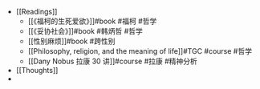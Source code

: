 - [[Readings]]
	- [[《福柯的生死爱欲》]]#book #福柯 #哲学
	- [[《妥协社会》]]#book #韩炳哲 #哲学
	- [[性别麻烦]]#book #跨性别
	- [[Philosophy, religion, and the meaning of life]]#TGC #course #哲学
	- [[Dany Nobus 拉康 30 讲]]#course #拉康 #精神分析
- [[Thoughts]]
-